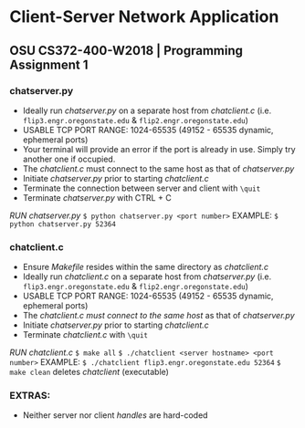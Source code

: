 # Client-Server Network Application
## OSU CS372-400-W2018 | Programming Assignment 1

### chatserver.py
- Ideally run _chatserver.py_ on a separate host from _chatclient.c_ (i.e. `flip3.engr.oregonstate.edu` & `flip2.engr.oregonstate.edu`)
- USABLE TCP PORT RANGE: 1024-65535 (49152 - 65535 dynamic, ephemeral ports)
- Your terminal will provide an error if the port is already in use. Simply try another one if occupied.
- The _chatclient.c_ must connect to the same host as that of _chatserver.py_
- Initiate _chatserver.py_ prior to starting _chatclient.c_
- Terminate the connection between server and client with `\quit`
- Terminate _chatserver.py_ with CTRL + C

*RUN chatserver.py* 
```$ python chatserver.py <port number>```
EXAMPLE:
```$ python chatserver.py 52364```

### chatclient.c
- Ensure _Makefile_ resides within the same directory as _chatclient.c_
- Ideally run _chatclient.c_ on a separate host from _chatserver.py_ (i.e. `flip3.engr.oregonstate.edu` & `flip2.engr.oregonstate.edu`)
- USABLE TCP PORT RANGE: 1024-65535 (49152 - 65535 dynamic, ephemeral ports)
- The _chatclient.c_ *must connect to the same host* as that of _chatserver.py_
 - Initiate _chatserver.py_ prior to starting _chatclient.c_
 - Terminate _chatclient.c_ with `\quit`

*RUN chatclient.c*
```$ make all```
```$ ./chatclient <server hostname> <port number>```
EXAMPLE:
```$ ./chatclient flip3.engr.oregonstate.edu 52364```
```$ make clean``` deletes _chatclient_ (executable)

### EXTRAS:
- Neither server nor client _handles_ are hard-coded
